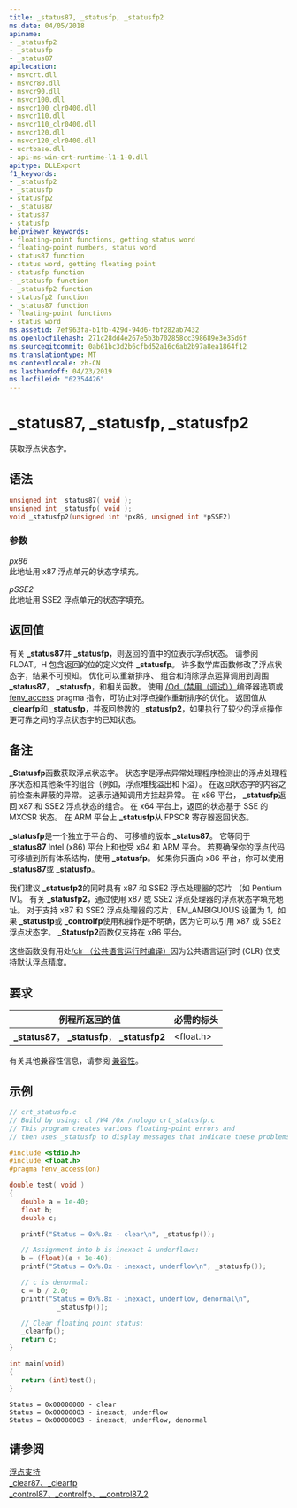 ```yaml
---
title: _status87, _statusfp, _statusfp2
ms.date: 04/05/2018
apiname:
- _statusfp2
- _statusfp
- _status87
apilocation:
- msvcrt.dll
- msvcr80.dll
- msvcr90.dll
- msvcr100.dll
- msvcr100_clr0400.dll
- msvcr110.dll
- msvcr110_clr0400.dll
- msvcr120.dll
- msvcr120_clr0400.dll
- ucrtbase.dll
- api-ms-win-crt-runtime-l1-1-0.dll
apitype: DLLExport
f1_keywords:
- _statusfp2
- _statusfp
- statusfp2
- _status87
- status87
- statusfp
helpviewer_keywords:
- floating-point functions, getting status word
- floating-point numbers, status word
- status87 function
- status word, getting floating point
- statusfp function
- _statusfp function
- _statusfp2 function
- statusfp2 function
- _status87 function
- floating-point functions
- status word
ms.assetid: 7ef963fa-b1fb-429d-94d6-fbf282ab7432
ms.openlocfilehash: 271c28dd4e267e5b3b702858cc398689e3e35d6f
ms.sourcegitcommit: 0ab61bc3d2b6cfbd52a16c6ab2b97a8ea1864f12
ms.translationtype: MT
ms.contentlocale: zh-CN
ms.lasthandoff: 04/23/2019
ms.locfileid: "62354426"
---
```

# <a name="status87-statusfp-statusfp2"></a>_status87, _statusfp, _statusfp2

获取浮点状态字。

## <a name="syntax"></a>语法

```C
unsigned int _status87( void );
unsigned int _statusfp( void );
void _statusfp2(unsigned int *px86, unsigned int *pSSE2)
```

### <a name="parameters"></a>参数

*px86*<br/>
此地址用 x87 浮点单元的状态字填充。

*pSSE2*<br/>
此地址用 SSE2 浮点单元的状态字填充。

## <a name="return-value"></a>返回值

有关 **_status87**并 **_statusfp**，则返回的值中的位表示浮点状态。 请参阅 FLOAT。H 包含返回的位的定义文件 **_statusfp**。 许多数学库函数修改了浮点状态字，结果不可预知。 优化可以重新排序、 组合和消除浮点运算调用到周围 **_status87**， **_statusfp**，和相关函数。 使用 [/Od（禁用（调试））](../../build/reference/od-disable-debug.md)编译器选项或 [fenv_access](../../preprocessor/fenv-access.md) pragma 指令，可防止对浮点操作重新排序的优化。 返回值从 **_clearfp**和 **_statusfp**，并返回参数的 **_statusfp2**，如果执行了较少的浮点操作更可靠之间的浮点状态字的已知状态。

## <a name="remarks"></a>备注

**_Statusfp**函数获取浮点状态字。 状态字是浮点异常处理程序检测出的浮点处理程序状态和其他条件的组合（例如，浮点堆栈溢出和下溢）。 在返回状态字的内容之前检查未屏蔽的异常。 这表示通知调用方挂起异常。 在 x86 平台， **_statusfp**返回 x87 和 SSE2 浮点状态的组合。 在 x64 平台上，返回的状态基于 SSE 的 MXCSR 状态。 在 ARM 平台上 **_statusfp**从 FPSCR 寄存器返回状态。

**_statusfp**是一个独立于平台的、 可移植的版本 **_status87**。 它等同于 **_status87** Intel (x86) 平台上和也受 x64 和 ARM 平台。 若要确保你的浮点代码可移植到所有体系结构，使用 **_statusfp**。 如果你只面向 x86 平台，你可以使用 **_status87**或 **_statusfp**。

我们建议 **_statusfp2**的同时具有 x87 和 SSE2 浮点处理器的芯片 （如 Pentium IV)。 有关 **_statusfp2**，通过使用 x87 或 SSE2 浮点处理器的浮点状态字填充地址。 对于支持 x87 和 SSE2 浮点处理器的芯片，EM_AMBIGUOUS 设置为 1，如果 **_statusfp**或 **_controlfp**使用和操作是不明确，因为它可以引用 x87 或 SSE2浮点状态字。 **_Statusfp2**函数仅支持在 x86 平台。

这些函数没有用处[/clr （公共语言运行时编译）](../../build/reference/clr-common-language-runtime-compilation.md)因为公共语言运行时 (CLR) 仅支持默认浮点精度。

## <a name="requirements"></a>要求

|例程所返回的值|必需的标头|
|-------------|---------------------|
|**_status87**， **_statusfp**， **_statusfp2**|\<float.h>|

有关其他兼容性信息，请参阅 [兼容性](../../c-runtime-library/compatibility.md)。

## <a name="example"></a>示例

```C
// crt_statusfp.c
// Build by using: cl /W4 /Ox /nologo crt_statusfp.c
// This program creates various floating-point errors and
// then uses _statusfp to display messages that indicate these problems.

#include <stdio.h>
#include <float.h>
#pragma fenv_access(on)

double test( void )
{
   double a = 1e-40;
   float b;
   double c;

   printf("Status = 0x%.8x - clear\n", _statusfp());

   // Assignment into b is inexact & underflows:
   b = (float)(a + 1e-40);
   printf("Status = 0x%.8x - inexact, underflow\n", _statusfp());

   // c is denormal:
   c = b / 2.0;
   printf("Status = 0x%.8x - inexact, underflow, denormal\n",
            _statusfp());

   // Clear floating point status:
   _clearfp();
   return c;
}

int main(void)
{
   return (int)test();
}
```

```Output
Status = 0x00000000 - clear
Status = 0x00000003 - inexact, underflow
Status = 0x00080003 - inexact, underflow, denormal
```

## <a name="see-also"></a>请参阅

[浮点支持](../../c-runtime-library/floating-point-support.md)<br/>
[_clear87、_clearfp](clear87-clearfp.md)<br/>
[_control87、_controlfp、\__control87_2](control87-controlfp-control87-2.md)<br/>
